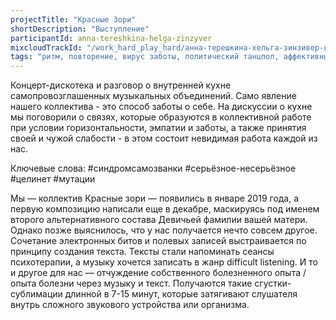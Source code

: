 ```yaml
---
projectTitle: "Красные Зори"
shortDescription: "Выступление"
participantId: anna-tereshkina-helga-zinzyver
mixcloudTrackId: "/work_hard_play_hard/анна-терешкина-хельга-зинзивер-красные-зори-выступление/"
tags: "ритм, повторение, вирус заботы, политический танцпол, аффективный труд, путь стоп, политический танцпол, протоколы самоорганизации, производственная драма, вчерашний неотчужденный праздник"
---
```


Концерт-дискотека и разговор о внутренней кухне самопровозглашенных музыкальных объединений. Само явление нашего коллектива - это способ заботы о себе. На дискуссии о кухне мы поговорили о связях, которые образуются в коллективной работе при условии горизонтальности, эмпатии и заботы, а также принятия своей и чужой слабости - в этом состоит невидимая работа каждой из нас.

Ключевые слова: #синдромсамозванки #серьёзное-несерьёзное #целинет #мутации

Мы — коллектив Красные зори — появились в январе 2019 года, а первую композицию написали еще в декабре, маскируясь под именем второго альтернативного состава Девичьей фамилии вашей матери. Однако позже выяснилось, что у нас получается нечто совсем другое. Сочетание электронных битов и полевых записей выстраивается по принципу создания текста. Тексты стали напоминать сеансы психотерапии, а музыку хочется записать в жанр difficult listening. И то и другое для нас — отчуждение собственного болезненного опыта / опыта болезни через музыку и текст. Получаются такие сгустки-сублимации длинной в 7-15 минут, которые затягивают слушателя внутрь сложного звукового устройства или организма.
